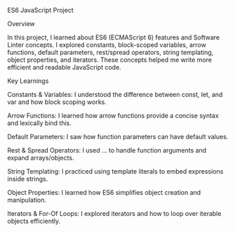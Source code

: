 ES6 JavaScript Project

Overview

In this project, I learned about ES6 (ECMAScript 6) features and Software Linter concepts. I explored constants, block-scoped variables, arrow functions, default parameters, rest/spread operators, string templating, object properties, and iterators. These concepts helped me write more efficient and readable JavaScript code.

Key Learnings

Constants & Variables: I understood the difference between const, let, and var and how block scoping works.

Arrow Functions: I learned how arrow functions provide a concise syntax and lexically bind this.

Default Parameters: I saw how function parameters can have default values.

Rest & Spread Operators: I used ... to handle function arguments and expand arrays/objects.

String Templating: I practiced using template literals to embed expressions inside strings.

Object Properties: I learned how ES6 simplifies object creation and manipulation.

Iterators & For-Of Loops: I explored iterators and how to loop over iterable objects efficiently.
